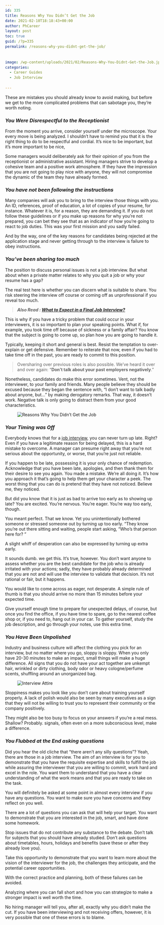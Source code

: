 ```yaml
---
id: 335
title: Reasons Why You Didn’t Get the Job
date: 2021-02-10T18:18:43+00:00
author: PhCareer
layout: post
toc: true
guid: /?p=335
permalink: /reasons-why-you-didnt-get-the-job/


image: /wp-content/uploads/2021/02/Reasons-Why-You-Didnt-Get-the-Job.jpg
categories:
  - Career Guides
  - Job Interview
 
---
```



These are mistakes you should already know to avoid making, but before we get to the more complicated problems that can sabotage you, they&#8217;re worth noting.

### **_You Were Disrespectful to the Receptionist_**

From the moment you arrive, consider yourself under the microscope. Your every move is being analyzed. I shouldn&#8217;t have to remind you that it is the right thing to do to be respectful and cordial. It&#8217;s nice to be important, but it&#8217;s more important to be nice,

Some managers would deliberately ask for their opinion of you from the receptionist or administrative assistant. Hiring managers strive to develop a cohesive team and a positive work atmosphere. If they have the impression that you are not going to play nice with anyone, they will not compromise the dynamic of the team they have already formed.

### **_You have not been following the instructions_**

Many companies will ask you to bring to the interview those things with you. An ID, references, proof of education, a lot of copies of your resume, for instance. Whatever it is, for a reason, they are demanding it. If you do not follow these guidelines or if you make up reasons for why you&#8217;re not prepared, you can bet they see that as an indicator of how you&#8217;re going to react to job duties. This was your first mission and you sadly failed.

And by the way, one of the key reasons for candidates being rejected at the application stage and never getting through to the interview is failure to obey instructions.

### **_You&#8217;ve been sharing too much_**

The position to discuss personal issues is not a job interview. But what about when a private matter relates to why you quit a job or why your resume has a gap?

The real test here is whether you can discern what is suitable to share. You risk steering the interview off course or coming off as unprofessional if you reveal too much.

<blockquote class="wp-block-quote">
  <p>
    <strong><em>Also Read : <a href="/what-to-expect-in-a-final-job-interview/">What to Expect in a Final Job Interview?</a></em></strong>
  </p>
</blockquote>

This is why if you have a tricky problem that could occur in your interviewers, it is so important to plan your speaking points. What if, for example, you took time off because of sickness or a family affair? You know that the subject is going to come up, so plan how you are going to handle it.

Typically, keeping it short and general is best. Resist the temptation to over-explain or get defensive. Remember to reiterate that now, even if you had to take time off in the past, you are ready to commit to this position.

<blockquote class="wp-block-quote">
  <p>
    Oversharing over previous roles is also possible. We&#8217;ve heard it over and over again: &#8220;<strong>Don&#8217;t talk about your past employers negatively</strong>.&#8221;
  </p>
</blockquote>

Nonetheless, candidates do make this error sometimes. Vent, not the interviewer, to your family and friends. Many people believe they should be excused because they began the sentence with, &#8220;I don&#8217;t want to talk badly about anyone, but…&#8221; by making derogatory remarks. That way, it doesn&#8217;t work. Negative talk is only going to distract them from your good characteristics.


<figure class="wp-block-image size-large">

<img loading="lazy" width="625" height="350" src="/wp-content/uploads/2021/02/Reasons-Why-You-Didnt-Get-the-Job.jpeg" alt="Reasons Why You Didn’t Get the Job" class="wp-image-336" srcset="/wp-content/uploads/2021/02/Reasons-Why-You-Didnt-Get-the-Job.jpeg 625w, /wp-content/uploads/2021/02/Reasons-Why-You-Didnt-Get-the-Job-300x168.jpeg 300w" sizes="(max-width: 625px) 100vw, 625px" /> </figure> 

### **_Your Timing was Off_**

Everybody knows that for a [job interview](/category/job-interview/), you can never turn up late. Right? Even if you have a legitimate reason for being delayed, this is a hard mistake to overcome. A manager can presume right away that you&#8217;re not serious about the opportunity, or worse, that you&#8217;re just not reliable.

If you happen to be late, possessing it is your only chance of redemption. Acknowledge that you have been late, apologies, and then thank them for their desire to see you again. You made a mistake. We&#8217;re all doing it. It&#8217;s how you approach it that&#8217;s going to help them get your character a peek. The worst thing that you can do is pretend that they have not noticed. Believe me, they noticed.

But did you know that it is just as bad to arrive too early as to showing up late? You are excited. You&#8217;re nervous. You&#8217;re eager. You&#8217;re way too early, though.

You meant perfect. That we know. Yet you unintentionally bothered someone or stressed someone out by turning up too early. &#8220;They know you&#8217;re out there sitting and waiting, people start asking, &#8220;Who&#8217;s that person here for? ”

A slight whiff of desperation can also be expressed by turning up extra early.

It sounds dumb. we get this. It&#8217;s true, however. You don&#8217;t want anyone to assess whether you are the best candidate for the job who is already irritated with your actions; sadly, they have probably already determined that you are not and will use the interview to validate that decision. It&#8217;s not rational or fair, but it happens.

You would like to come across as eager, not desperate. A simple rule of thumb is that you should arrive no more than 15 minutes before your expected time.

Give yourself enough time to prepare for unexpected delays, of course, but once you find the office, if you have time to spare, go to the nearest coffee shop or, if you need to, hang out in your car. To gather yourself, study the job description, and go through your notes, use this extra time.

### **_You Have Been Unpolished_**

Industry and business culture will affect the clothing you pick for an interview, but no matter where you go, sloppy is sloppy. When you only have 20-30 minutes to make an impact, small things will make a huge difference. All signs that you do not have your act together are unkempt hair, wrinkled or dirty clothing, body odor or heavy cologne/perfume scents, shuffling around an unorganized bag.


<figure class="wp-block-image size-large">

<img loading="lazy" width="563" height="352" src="/wp-content/uploads/2021/02/attire-during-job-interview.jpg" alt="Interview Attire" class="wp-image-337" srcset="/wp-content/uploads/2021/02/attire-during-job-interview.jpg 563w, /wp-content/uploads/2021/02/attire-during-job-interview-300x188.jpg 300w" sizes="(max-width: 563px) 100vw, 563px" /> </figure> 

Sloppiness makes you look like you don&#8217;t care about training yourself properly. A lack of polish would also be seen by many executives as a sign that they will not be willing to trust you to represent their community or the company positively.

They might also be too busy to focus on your answers if you&#8217;re a real mess. Shallow? Probably. signals, often even on a more subconscious level, make a difference.

### **_You Flubbed at the End asking questions_**

Did you hear the old cliche that &#8220;there aren&#8217;t any silly questions&#8221;? Yeah, there are those in a job interview. The aim of an interview is for you to demonstrate that you have the requisite expertise and skills to fulfill the job while assuring the interviewer that you are willing to commit, work hard and excel in the role. You want them to understand that you have a clear understanding of what the work means and that you are ready to take on the task.

You will definitely be asked at some point in almost every interview if you have any questions. You want to make sure you have concerns and they reflect on you well.

There are a lot of questions you can ask that will help your target. You want to demonstrate that you are interested in the job, smart, and have done some homework.

Stop issues that do not contribute any substance to the debate. Don&#8217;t talk for subjects that you should have already studied. Don&#8217;t ask questions about timetables, hours, holidays and benefits (save these or after they already love you).

Take this opportunity to demonstrate that you want to learn more about the vision of the interviewer for the job, the challenges they anticipate, and the potential career opportunities.

With the correct practice and planning, both of these failures can be avoided.

Analyzing where you can fall short and how you can strategize to make a stronger impact is well worth the time.

No hiring manager will tell you, after all, exactly why you didn&#8217;t make the cut. If you have been interviewing and not receiving offers, however, it is very possible that one of these errors is to blame.

